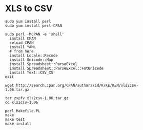 # XLS to CSV

    sudo yum install perl
    sudo yum install perl-CPAN

    sudo perl -MCPAN -e 'shell'
      install CPAN
      reload CPAN
      install YAML
      # from here
      install Locale::Recode
      install Unicode::Map
      install Spreadsheet::ParseExcel
      install Spreadsheet::ParseExcel::FmtUnicode
      install Text::CSV_XS
    exit

    wget http://search.cpan.org/CPAN/authors/id/K/KE/KEN/xls2csv-1.06.tar.gz

    tar zxpfv xls2csv-1.06.tar.gz
    cd xls2csv-1.06

    perl Makefile.PL
    make
    make test
    make install
